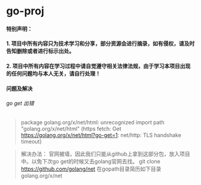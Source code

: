 # go-proj
#### 特别声明：
#### 1. 项目中所有内容只为技术学习和分享，部分资源会进行摘录，如有侵权，请及时告知删除或者进行标示出处。
#### 2. 项目中所有内容在学习过程中请自觉遵守相关法律法规，由于学习本项目出现的任何问题均与本人无关，请自行处理！


#### 问题及解决
###### go get 出错
> package golang.org/x/net/html: unrecognized import path "golang.org/x/net/html" (https fetch: Get https://golang.org/x/net/html?go-get=1: net/http: TLS handshake timeout)

> 解决办法：
官网被墙，因此我们只能从github上拿到这部分包，放入项目中。以免下次go get的时候又去golang官网去找。
git clone  https://github.com/golang/net
在gopath目录简历如下目录  golang.org/x/net
